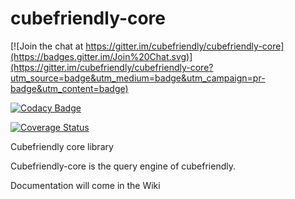 # cubefriendly-core

[![Join the chat at https://gitter.im/cubefriendly/cubefriendly-core](https://badges.gitter.im/Join%20Chat.svg)](https://gitter.im/cubefriendly/cubefriendly-core?utm_source=badge&utm_medium=badge&utm_campaign=pr-badge&utm_content=badge)

[![Codacy Badge](https://www.codacy.com/project/badge/21c79364bf274815ad21b06d5319766f)](https://www.codacy.com/public/cubefriendly/cubefriendly-core)

[![Coverage Status](https://coveralls.io/repos/cubefriendly/cubefriendly-core/badge.svg)](https://coveralls.io/r/cubefriendly/cubefriendly-core)

Cubefriendly core library

Cubefriendly-core is the query engine of cubefriendly.

Documentation will come in the Wiki
